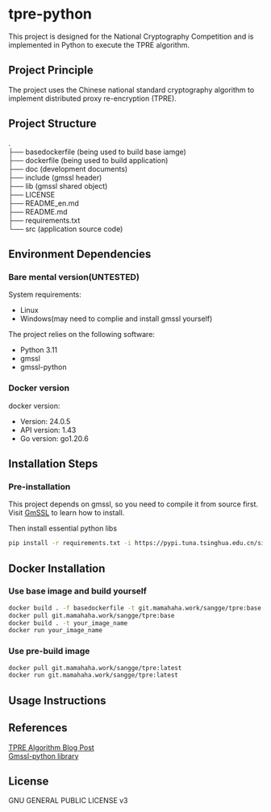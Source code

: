 # tpre-python

This project is designed for the National Cryptography Competition and is implemented in Python to execute the TPRE algorithm.

## Project Principle

The project uses the Chinese national standard cryptography algorithm to implement distributed proxy re-encryption (TPRE).

## Project Structure
.  
├── basedockerfile (being used to build base iamge)  
├── dockerfile (being used to build application)  
├── doc (development documents)  
├── include (gmssl header)  
├── lib (gmssl shared object)  
├── LICENSE  
├── README_en.md  
├── README.md  
├── requirements.txt  
└── src (application source code)  

## Environment Dependencies

### Bare mental version(UNTESTED)
System requirements:  
- Linux
- Windows(may need to complie and install gmssl yourself)

The project relies on the following software:  
- Python 3.11
- gmssl
- gmssl-python

### Docker version
docker version:  
- Version:           24.0.5  
- API version:       1.43  
- Go version:        go1.20.6  
## Installation Steps

### Pre-installation
This project depends on gmssl, so you need to compile it from source first.  
Visit [GmSSL](https://github.com/guanzhi/GmSSL) to learn how to install.  

Then install essential python libs  
```bash
pip install -r requirements.txt -i https://pypi.tuna.tsinghua.edu.cn/simple
```


## Docker Installation

### Use base image and build yourself
```bash
docker build . -f basedockerfile -t git.mamahaha.work/sangge/tpre:base
docker pull git.mamahaha.work/sangge/tpre:base  
docker build . -t your_image_name
docker run your_image_name
```

### Use pre-build image
```bash
docker pull git.mamahaha.work/sangge/tpre:latest
docker run git.mamahaha.work/sangge/tpre:latest
```

## Usage Instructions


## References  
[TPRE Algorithm Blog Post](https://www.cnblogs.com/pam-sh/p/17364656.html#tprelib%E7%AE%97%E6%B3%95)  
[Gmssl-python library](https://github.com/GmSSL/GmSSL-Python)


## License
GNU GENERAL PUBLIC LICENSE v3
